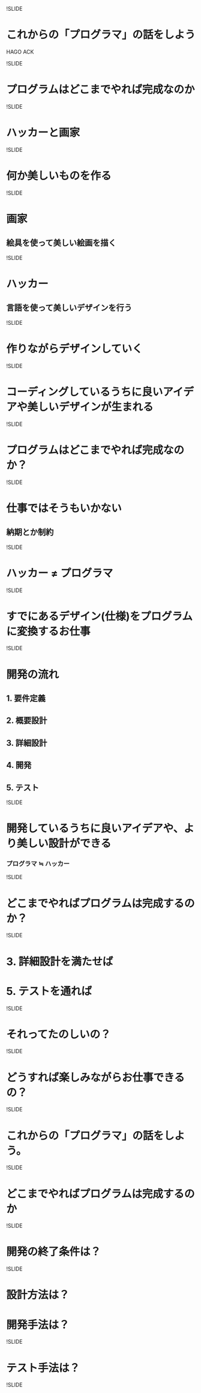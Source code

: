 !SLIDE

# これからの「プログラマ」の話をしよう

HAGO ACK

!SLIDE

# プログラムはどこまでやれば完成なのか

!SLIDE

# ハッカーと画家

!SLIDE 

# 何か美しいものを作る

!SLIDE

# 画家

## 絵具を使って美しい絵画を描く

!SLIDE

# ハッカー

## 言語を使って美しいデザインを行う

!SLIDE

# 作りながらデザインしていく

!SLIDE

# コーディングしているうちに良いアイデアや美しいデザインが生まれる

!SLIDE

# プログラムはどこまでやれば完成なのか？

!SLIDE

# 仕事ではそうもいかない
## 納期とか制約

!SLIDE

# ハッカー ≠ プログラマ

!SLIDE

# すでにあるデザイン(仕様)をプログラムに変換するお仕事

!SLIDE

# 開発の流れ

## 1. 要件定義
## 2. 概要設計
## 3. 詳細設計
## 4. 開発
## 5. テスト

!SLIDE

# 開発しているうちに良いアイデアや、より美しい設計ができる
### プログラマ ≒ ハッカー

!SLIDE

# どこまでやればプログラムは完成するのか？

!SLIDE

# 3. 詳細設計を満たせば
# 5. テストを通れば

!SLIDE

# それってたのしいの？

!SLIDE

# どうすれば楽しみながらお仕事できるの？

!SLIDE

# これからの「プログラマ」の話をしよう。

!SLIDE

# どこまでやればプログラムは完成するのか

!SLIDE

# 開発の終了条件は？

!SLIDE

# 設計方法は？
# 開発手法は？

!SLIDE

# テスト手法は？

!SLIDE

